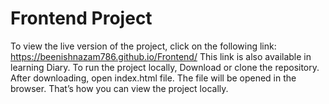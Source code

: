 # Frontend Project
To view the live version of the project, click on the following link:
https://beenishnazam786.github.io/Frontend/
This link is also available in learning Diary.
To run the project locally, Download or clone the repository. After downloading, open index.html file. The file will be opened in the browser. That’s how you can view the project locally.

